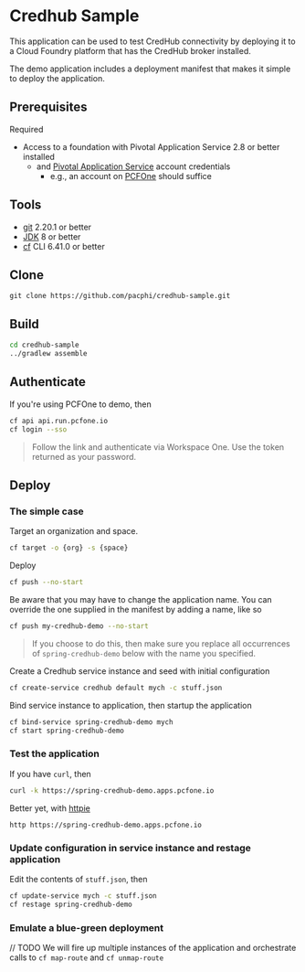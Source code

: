 # Credhub Sample

This application can be used to test CredHub connectivity by deploying it to a Cloud Foundry platform that has the CredHub broker installed.

The demo application includes a deployment manifest that makes it simple to deploy the application. 

## Prerequisites

Required

* Access to a foundation with Pivotal Application Service 2.8 or better installed
  * and [Pivotal Application Service](https://pivotal.io/platform/pivotal-application-service) account credentials
    * e.g., an account on [PCFOne](https://apps.run.pcfone.io/) should suffice 


## Tools

* [git](https://git-scm.com/downloads) 2.20.1 or better
* [JDK](http://openjdk.java.net/install/) 8 or better
* [cf](https://docs.cloudfoundry.org/cf-cli/install-go-cli.html) CLI 6.41.0 or better


## Clone

```
git clone https://github.com/pacphi/credhub-sample.git
```

## Build

```bash
cd credhub-sample
../gradlew assemble
```

## Authenticate

If you're using PCFOne to demo, then

```bash
cf api api.run.pcfone.io
cf login --sso
```
> Follow the link and authenticate via Workspace One.  Use the token returned as your password.

## Deploy

### The simple case

Target an organization and space.

```bash
cf target -o {org} -s {space}
```

Deploy

```bash
cf push --no-start
```
Be aware that you may have to change the application name.  You can override the one supplied in the manifest by adding a name, like so

```bash
cf push my-credhub-demo --no-start
```
> If you choose to do this, then make sure you replace all occurrences of `spring-credhub-demo` below with the name you specified.


Create a Credhub service instance and seed with initial configuration

```bash
cf create-service credhub default mych -c stuff.json
```

Bind service instance to application, then startup the application

```bash
cf bind-service spring-credhub-demo mych
cf start spring-credhub-demo
```

### Test the application

If you have `curl`, then

```bash
curl -k https://spring-credhub-demo.apps.pcfone.io
```

Better yet, with [httpie](https://httpie.io/)

```
http https://spring-credhub-demo.apps.pcfone.io
```

### Update configuration in service instance and restage application

Edit the contents of `stuff.json`, then

```bash
cf update-service mych -c stuff.json
cf restage spring-credhub-demo
```

### Emulate a blue-green deployment

// TODO We will fire up multiple instances of the application and orchestrate calls to `cf map-route` and `cf unmap-route`

